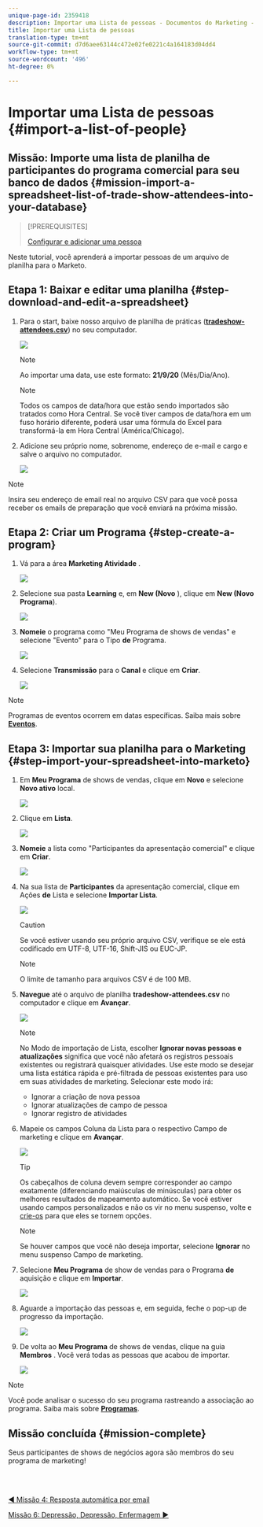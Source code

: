 ```yaml
---
unique-page-id: 2359418
description: Importar uma Lista de pessoas - Documentos do Marketing - Documentação do produto
title: Importar uma Lista de pessoas
translation-type: tm+mt
source-git-commit: d7d6aee63144c472e02fe0221c4a164183d04dd4
workflow-type: tm+mt
source-wordcount: '496'
ht-degree: 0%

---
```



# Importar uma Lista de pessoas {#import-a-list-of-people}

## Missão: Importe uma lista de planilha de participantes do programa comercial para seu banco de dados {#mission-import-a-spreadsheet-list-of-trade-show-attendees-into-your-database}

>[!PREREQUISITES]
>
>[Configurar e adicionar uma pessoa](/help/marketo/getting-started/quick-wins/get-set-up-and-add-a-person.md)

Neste tutorial, você aprenderá a importar pessoas de um arquivo de planilha para o Marketo.

## Etapa 1: Baixar e editar uma planilha {#step-download-and-edit-a-spreadsheet}

1. Para o start, baixe nosso arquivo de planilha de práticas ([**tradeshow-attendees.csv**](https://docs.marketo.com/display/docs/assets/tradeshow-attendees.csv)) no seu computador.

   ![](assets/image2014-9-24-12-3a5-3a0.png)

   >[!NOTE]
   >
   >Ao importar uma data, use este formato: **21/9/20** (Mês/Dia/Ano).

   >[!NOTE]
   >
   >Todos os campos de data/hora que estão sendo importados são tratados como Hora Central. Se você tiver campos de data/hora em um fuso horário diferente, poderá usar uma fórmula do Excel para transformá-la em Hora Central (América/Chicago).

1. Adicione seu próprio nome, sobrenome, endereço de e-mail e cargo e salve o arquivo no computador.

   ![](assets/image2014-9-24-12-3a5-3a30.png)

>[!NOTE]
>
>Insira seu endereço de email real no arquivo CSV para que você possa receber os emails de preparação que você enviará na próxima missão.

## Etapa 2: Criar um Programa {#step-create-a-program}

1. Vá para a área **Marketing Atividade** .

   ![](assets/ma-2.png)

1. Selecione sua pasta **Learning** e, em **New (Novo** ), clique em **New (Novo Programa**).

   ![](assets/image2014-9-24-12-3a21-3a13.png)

1. **Nomeie** o programa como &quot;Meu Programa de shows de vendas&quot; e selecione &quot;Evento&quot; para o Tipo **de** Programa.

   ![](assets/image2014-9-24-12-3a21-3a25.png)

1. Selecione **Transmissão** para o **Canal** e clique em **Criar**.

   ![](assets/image2014-9-24-12-3a21-3a39.png)

>[!NOTE]
>
>Programas de eventos ocorrem em datas específicas. Saiba mais sobre [**Eventos**](/help/marketo/product-docs/demand-generation/events/understanding-events/understanding-event-programs.md).

## Etapa 3: Importar sua planilha para o Marketing {#step-import-your-spreadsheet-into-marketo}

1. Em **Meu Programa** de shows de vendas, clique em **Novo** e selecione **Novo ativo** local.

   ![](assets/seven-3.png)

1. Clique em **Lista**.

   ![](assets/image2014-9-24-12-3a22-3a56.png)

1. **Nomeie** a lista como &quot;Participantes da apresentação comercial&quot; e clique em **Criar**.

   ![](assets/image2014-9-24-12-3a23-3a9.png)

1. Na sua lista de **Participantes** da apresentação comercial, clique em Ações **de** Lista e selecione **Importar Lista**.

   ![](assets/ten-2.png)

   >[!CAUTION]
   >
   >Se você estiver usando seu próprio arquivo CSV, verifique se ele está codificado em UTF-8, UTF-16, Shift-JIS ou EUC-JP.

   >[!NOTE]
   >
   >O limite de tamanho para arquivos CSV é de 100 MB.

1. **Navegue** até o arquivo de planilha **tradeshow-attendees.csv** no computador e clique em **Avançar**.

   ![](assets/eleven-2.png)

   >[!NOTE]
   >
   >No Modo de importação de Lista, escolher **Ignorar novas pessoas e atualizações** significa que você não afetará os registros pessoais existentes ou registrará quaisquer atividades. Use este modo se desejar uma lista estática rápida e pré-filtrada de pessoas existentes para uso em suas atividades de marketing. Selecionar este modo irá:
   >
   > * Ignorar a criação de nova pessoa
   > * Ignorar atualizações de campo de pessoa
   > * Ignorar registro de atividades


1. Mapeie os campos Coluna da Lista para o respectivo Campo de marketing e clique em **Avançar**.

   ![](assets/image2014-9-24-12-3a24-3a49.png)

   >[!TIP]
   >
   >Os cabeçalhos de coluna devem sempre corresponder ao campo exatamente (diferenciando maiúsculas de minúsculas) para obter os melhores resultados de mapeamento automático. Se você estiver usando campos personalizados e não os vir no menu suspenso, volte e [crie-os](/help/marketo/product-docs/administration/field-management/create-a-custom-field-in-marketo.md) para que eles se tornem opções.

   >[!NOTE]
   >
   >Se houver campos que você não deseja importar, selecione **Ignorar** no menu suspenso Campo de marketing.

1. Selecione **Meu Programa** de show de vendas para o Programa **de** aquisição e clique em **Importar**.

   ![](assets/image2014-9-24-12-3a25-3a1.png)

1. Aguarde a importação das pessoas e, em seguida, feche o pop-up de progresso da importação.

   ![](assets/image2014-9-24-12-3a25-3a13.png)

1. De volta ao **Meu Programa** de shows de vendas, clique na guia **Membros** . Você verá todas as pessoas que acabou de importar.

   ![](assets/fifteen-1.png)

>[!NOTE]
>
>Você pode analisar o sucesso do seu programa rastreando a associação ao programa. Saiba mais sobre [**Programas**](/help/marketo/product-docs/core-marketo-concepts/programs/creating-programs/understanding-programs.md).

## Missão concluída {#mission-complete}

Seus participantes de shows de negócios agora são membros do seu programa de marketing!

<br> 

[◄ Missão 4: Resposta automática por email](/help/marketo/getting-started/quick-wins/email-auto-response.md)

[Missão 6: Depressão, Depressão, Enfermagem ►](/help/marketo/getting-started/quick-wins/drip-drip-nurture.md)
